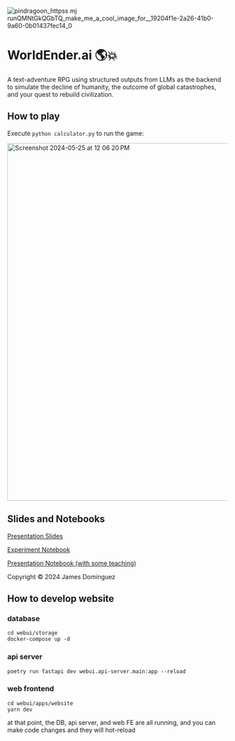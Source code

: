 ![pindragoon_httpss mj runQMNtGkQGbTQ_make_me_a_cool_image_for__19204f1e-2a26-41b0-9a60-0b01437fec14_0](https://github.com/keppy/WorldEnder.ai/assets/1513098/09d5f0c1-9a77-4300-b69c-309861283c3f)

# WorldEnder.ai 🌎💥

A text-adventure RPG using structured outputs from LLMs as the backend to simulate the decline of humanity, the outcome of global catastrophes, and your quest to rebuild civilization.

## How to play

Execute `python calculator.py` to run the game:

<img width="817" alt="Screenshot 2024-05-25 at 12 06 20 PM" src="https://github.com/keppy/WorldEnder.ai/assets/1513098/ef51c053-0a7f-4e10-9ede-86732c51d1e0">

## Slides and Notebooks

[Presentation Slides](https://github.com/keppy/WorldEnder.ai/blob/master/WorldEnder.ai.pdf)

[Experiment Notebook](https://github.com/keppy/WorldEnder.ai/blob/master/notebooks/WorldEnder_ai.ipynb)

[Presentation Notebook (with some teaching)](https://github.com/keppy/WorldEnder.ai/blob/master/notebooks/WorldEnder_ai_Presentation.ipynb)

Copyright &copy; 2024 James Dominguez

## How to develop website

### database

```
cd webui/storage
docker-compose up -d
```

### api server

```
poetry run fastapi dev webui.api-server.main:app --reload
```

### web frontend

```
cd webui/apps/website
yarn dev
```

at that point, the DB, api server, and web FE are all running, and you can make code changes and they will hot-reload
